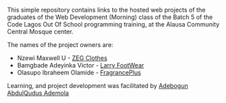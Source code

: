 This simple repository contains links to the hosted web projects of the graduates of the Web Development (Morning) class of the Batch 5 of the Code Lagos Out Of School programming training, at the Alausa Community Central Mosque center.

The names of the project owners are:

  - Nzewi Maxwell U - <a href="https://maxnzewi.github.io">ZEG Clothes</a>
  - Bamgbade Adeyinka Victor - <a href="larry-footwear.000webhostapp.com">Larry FootWear</a>
  - Olasupo Ibraheem Olamide - <a href="Fragranceplus.000webhostapp.com">FragrancePlus</a>

Learning, and project development was facilitated by <a href="https://github.com/adejaremola">Adebogun AbdulQudus Ademola</a>
